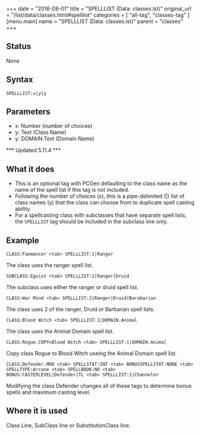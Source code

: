+++
date = "2016-08-01"
title = "SPELLLIST (Data: classes.lst)"
original_url = "/list/data/classes.html#spelllist"
categories = [ "all-tag", "classes-tag" ]
[menu.main]
    name = "SPELLLIST (Data: classes.lst)"
    parent = "classes"
+++

## Status

None

## Syntax

`SPELLLIST:x|y|y`

## Parameters

-   x: Number (number of choices)
-   y: Text (Class Name)
-   y: DOMAIN.Text (Domain Name)



<span id="spelllist"></span> \*\*\* Updated 5.11.4 \*\*\*

What it does
------------

-   This is an optional tag with PCGen defaulting to the class name as
    the name of the spell list if this tag is not included.
-   Following the number of choices (x), this is a pipe-delimited (|)
    list of class names (y) that the class can choose from to duplicate
    spell casting ability.
-   For a spellcasting class with subclasses that have separate spell
    lists, the `SPELLLIST` tag should be included in the subclass
    line only.

Example
-------

`CLASS:Faemancer <tab> SPELLLIST:1|Ranger`

The class uses the ranger spell list.

`SUBCLASS:Egoist <tab> SPELLLIST:1|Ranger|Druid`

The subclass uses either the ranger or druid spell list.

`CLASS:War Mind <tab> SPELLLIST:2|Ranger|Druid|Barabarian`

The class uses 2 of the ranger, Druid or Barbarian spell lists.

`CLASS:Blood Witch <tab> SPELLLIST:1|DOMAIN.Animal`

The class uses the Animal Domain spell list.

`CLASS:Rogue.COPY=Blood Witch <tab> SPELLLIST:1|DOMAIN.Animal`

Copy class Rogue to Blood Witch useing the Animal Domain spell list.

`CLASS:Defender.MOD <tab> SPELLSTAT:INT <tab> BONUSSPELLSTAT:NONE <tab> SPELLTYPE:Arcane <tab> SPELLBOOK:NO <tab> BONUS:CASTERLEVEL|Defender|TL <tab> SPELLLIST:1|Channeler`

Modifying the class Defender changes all of these tags to determine
bonus spells and maximum casting level.

Where it is used
----------------

Class Line, SubClass line or SubstitutionClass line.

